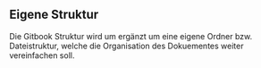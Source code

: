 ## Eigene Struktur

Die Gitbook Struktur wird um ergänzt um eine eigene Ordner bzw. Dateistruktur, welche die Organisation des Dokuementes weiter vereinfachen soll.





